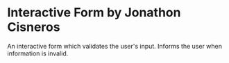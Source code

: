 # Interactive Form by Jonathon Cisneros
An interactive form which validates the user's input. Informs the user when information is invalid.
